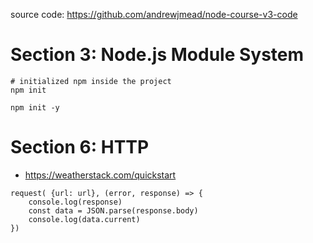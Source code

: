 source code: https://github.com/andrewjmead/node-course-v3-code

# Section 3: Node.js Module System

```
# initialized npm inside the project
npm init

npm init -y
```

# Section 6: HTTP

- https://weatherstack.com/quickstart

```
request( {url: url}, (error, response) => {
    console.log(response)
    const data = JSON.parse(response.body)
    console.log(data.current)
})
```
